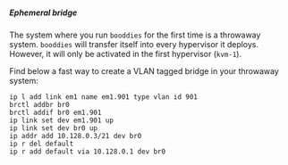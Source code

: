 ##### Ephemeral bridge

The system where you run `booddies` for the first time is a throwaway system. `booddies` will transfer itself into every hypervisor it deploys. However, it will only be activated in the first hypervisor (`kvm-1`).  

Find below a fast way to create a VLAN tagged bridge in your throwaway system:

```
ip l add link em1 name em1.901 type vlan id 901
brctl addbr br0
brctl addif br0 em1.901
ip link set dev em1.901 up
ip link set dev br0 up
ip addr add 10.128.0.3/21 dev br0
ip r del default
ip r add default via 10.128.0.1 dev br0
```
